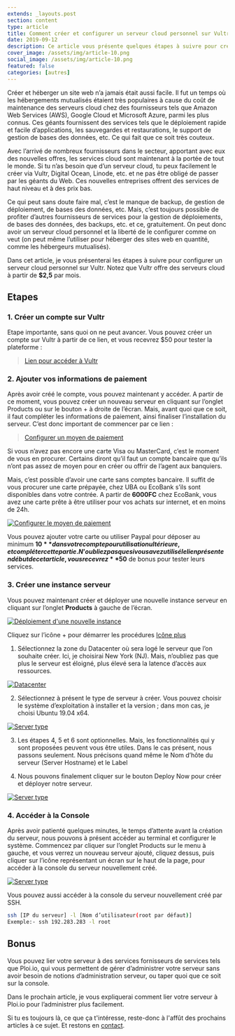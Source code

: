 ```yaml
---
extends: _layouts.post
section: content
type: article
title: Comment créer et configurer un serveur cloud personnel sur Vultr (VC2)
date: 2019-09-12
description: Ce article vous présente quelques étapes à suivre pour créer un serveur cloud personnel sur Vultr facilement et à moindre coût
cover_image: /assets/img/article-10.png
social_image: /assets/img/article-10.png
featured: false
categories: [autres]
---
```


Créer et héberger un site web n’a jamais était aussi facile. Il fut un temps où les hébergements mutualisés étaient très populaires à cause du coût de maintenance des serveurs cloud chez des fournisseurs tels que Amazon Web Services (AWS), Google Cloud et Microsoft Azure, parmi les plus connus. Ces géants fournissent des services tels que le déploiement rapide et facile d’applications, les sauvegardes et restaurations, le support de gestion de bases des données, etc. Ce qui fait que ce soit très couteux.

Avec l’arrivé de nombreux fournisseurs dans le secteur, apportant avec eux des nouvelles offres, les services cloud sont maintenant à la portée de tout le monde. Si tu n’as besoin que d’un serveur cloud, tu peux facilement le créer via Vultr, Digital Ocean, Linode, etc. et ne pas être obligé de passer par les géants du Web. Ces nouvelles entreprises offrent des services de haut niveau et à des prix bas.

Ce qui peut sans doute faire mal, c’est le manque de backup, de gestion de déploiement, de bases des données, etc. Mais, c’est toujours possible de profiter d’autres fournisseurs de services pour la gestion de déploiements, de bases des données, des backups, etc. et ce, gratuitement. On peut donc avoir un serveur cloud personnel et la liberté de le configurer comme on veut (on peut même l’utiliser pour héberger des sites web en quantité, comme les hébergeurs mutualisés).

Dans cet article, je vous présenterai les étapes à suivre pour configurer un serveur cloud personnel sur Vultr. Notez que Vultr offre des serveurs cloud à partir de **$2,5** par mois.

## Etapes

### 1. Créer un compte sur Vultr
Etape importante, sans quoi on ne peut avancer. Vous pouvez créer un compte sur Vultr à partir de ce lien, et vous recevrez $50 pour tester la plateforme :

> [Lien pour accéder à Vultr](https://www.vultr.com/?ref=7794562-4F)

<div>
	<ins class="adsbygoogle"
	    style="display:block"
	    data-ad-client="ca-pub-9554638137229612"
	    data-ad-slot="9573950571"
	    data-ad-format="auto"
	    data-full-width-responsive="true"></ins>
	<script>
	    (adsbygoogle = window.adsbygoogle || []).push({});
	</script>
</div>

### 2. Ajouter vos informations de paiement

Après avoir créé le compte, vous pouvez maintenant y accéder. A partir de ce moment, vous pouvez créer un nouveau serveur en cliquant sur l’onglet Products ou sur le bouton + à droite de l’écran.
Mais, avant quoi que ce soit, il faut compléter les informations de paiement, ainsi finaliser l’installation du serveur. C’est donc important de commencer par ce lien :

> [Configurer un moyen de paiement](https://my.vultr.com/billing/)

Si vous n’avez pas encore une carte Visa ou MasterCard, c’est le moment de vous en procurer. Certains diront qu’il faut un compte bancaire que qu’ils n’ont pas assez de moyen pour en créer ou offrir de l’agent aux banquiers.

Mais, c’est possible d’avoir une carte sans comptes bancaire. Il suffit de vous procurer une carte prépayée, chez UBA ou EcoBank s’ils sont disponibles dans votre contrée. A partir de **6000FC** chez EcoBank, vous avez une carte prête à être utiliser pour vos achats sur internet, et en moins de 24h.

[![Configurer le moyen de paiement](/assets/img/billings_fresh.png)](/assets/img/billings_fresh.png)

Vous pouvez ajouter votre carte ou utiliser Paypal pour déposer au minimum **$10** dans votre compte pour utilisation ultérieure, et compléter cette partie. N’oubliez pas que si vous avez utilisé le lien présent en début de cet article, vous recevrez **$50** de bonus pour tester leurs services.

### 3. Créer une instance serveur

Vous pouvez maintenant créer et déployer une nouvelle instance serveur en cliquant sur l’onglet **Products** à gauche de l’écran.

[![Déploiement d'une nouvelle instance](/assets/img/products_fresh.png)](/assets/img/products_fresh.png)

Cliquez sur l’icône + pour démarrer les procédures [Icône plus](/assets/img/plus_button.png)

1. Sélectionnez la zone du Datacenter où sera logé le serveur que l’on souhaite créer. Ici, je choisirai New York (NJ). Mais, n’oubliez pas que plus le serveur est éloigné, plus élevé sera la latence d’accès aux ressources.

[![Datacenter](/assets/img/choosing_location.png)](/assets/img/choosing_location.png)

2. Sélectionnez à présent le type de serveur à créer. Vous pouvez choisir le système d’exploitation à installer et la version ; dans mon cas, je choisi Ubuntu 19.04 x64.

<div>
	<ins class="adsbygoogle"
	    style="display:block"
	    data-ad-client="ca-pub-9554638137229612"
	    data-ad-slot="9573950571"
	    data-ad-format="auto"
	    data-full-width-responsive="true"></ins>
	<script>
	    (adsbygoogle = window.adsbygoogle || []).push({});
	</script>
</div>

[![Server type](/assets/img/server_type.png)](/assets/img/server_type.png)

3. Les étapes 4, 5 et 6 sont optionnelles. Mais, les fonctionnalités qui y sont proposées peuvent vous être utiles. Dans le cas présent, nous passons seulement. Nous précisons quand même le Nom d’hôte du serveur (Server Hostname) et le Label

4. Nous pouvons finalement cliquer sur le bouton Deploy Now pour créer et déployer notre serveur.

[![Server type](/assets/img/hostname.png)](/assets/img/hostname.png)

### 4. Accéder à la Console

Après avoir patienté quelques minutes, le temps d’attente avant la création du serveur, nous pouvons à présent accéder au terminal et configurer le système. Commencez par cliquer sur l’onglet Products sur le menu à gauche, et vous verrez un nouveau serveur ajouté, cliquez dessus, puis cliquer sur l’icône représentant un écran sur le haut de la page, pour accéder à la console du serveur nouvellement créé.

[![Server type](/assets/img/web_console.png)](/assets/img/web_console.png)

Vous pouvez aussi accéder à la console du serveur nouvellement créé par SSH.

```bash
ssh [IP du serveur] -l [Nom d’utilisateur(root par défaut)]
Exemple:- ssh 192.283.283 -l root
```

## Bonus

Vous pouvez lier votre serveur à des services fornisseurs de services tels que Ploi.io, qui vous permettent de gérer d’administrer votre serveur sans avoir besoin de notions d’administration serveur, ou taper quoi que ce soit sur la console.

Dans le prochain article, je vous expliquerai comment lier votre serveur à Ploi.io pour l’administrer plus facilement.

Si tu es toujours là, ce que ça t'intéresse, reste-donc à l'affût des prochains articles à ce sujet. Et restons en [contact](/contact/).
